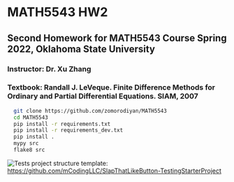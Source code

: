 # MATH5543 HW2
## Second Homework for MATH5543 Course Spring 2022, Oklahoma State University
### Instructor: Dr. Xu Zhang
### Textbook: Randall J. LeVeque. Finite Difference Methods for Ordinary and Partial Differential Equations. SIAM, 2007


<!-- Code Blocks -->
```bash
  git clone https://github.com/zomorodiyan/MATH5543
  cd MATH5543
  pip install -r requirements.txt
  pip install -r requirements_dev.txt
  pip install .
  mypy src
  flake8 src
```
![Tests](https://github.com/mCodingLLC/SlapThatLikeButton-TestingStarterProject/actions/workflows/tests.yml/badge.svg)
project structure template: https://github.com/mCodingLLC/SlapThatLikeButton-TestingStarterProject
